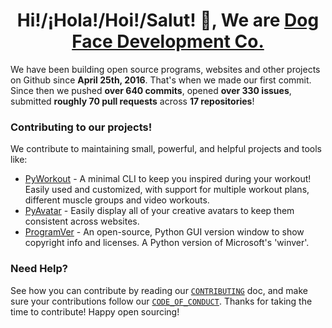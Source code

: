 <h1 align="center">Hi!/¡Hola!/Hoi!/Salut! 👋, We are <a href="https://github.com/Dog-Face-Development">Dog Face Development Co.</a></h1>

We have been building open source programs, websites and other projects on Github since **April 25th, 2016**. That's when we made our first commit. Since then we pushed **over 640 commits**, opened **over 330 issues**, submitted **roughly 70 pull requests** across **17 repositories**!

### Contributing to our projects!

We contribute to maintaining small, powerful, and helpful projects and tools like:

- [PyWorkout](https://github.com/Dog-Face-Development/PyWorkout) - A minimal CLI to keep you inspired during your workout! Easily used and customized, with support for multiple workout plans, different muscle groups and video workouts.
- [PyAvatar](https://github.com/Dog-Face-Development/PyAvatar) - Easily display all of your creative avatars to keep them consistent across websites.
- [ProgramVer](https://github.com/Dog-Face-Development/ProgramVer) - An open-source, Python GUI version window to show copyright info and licenses. A Python version of Microsoft's 'winver'.

### Need Help?

See how you can contribute by reading our [`CONTRIBUTING`](https://github.com/Dog-Face-Development/.github/blob/main/CONTRIBUTING.md) doc, and make sure your contributions follow our [`CODE_OF_CONDUCT`](https://github.com/Dog-Face-Development/.github/blob/main/CODE_OF_CONDUCT.md). Thanks for taking the time to contribute! Happy open sourcing!
